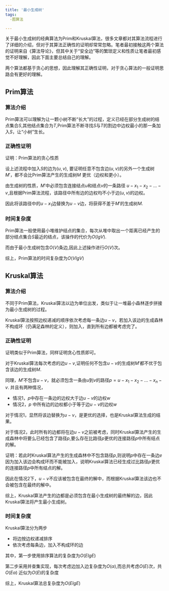 ```yaml
---
title: '最小生成树'
tags:	
  -图算法

---
```




关于最小生成树的经典算法为Prim和Kruskal算法，很多文章都对其算法流程进行了详细的介绍，但对于其算法正确性的证明却常常忽略。笔者最初接触这两个算法的证明来自《算法导论》，但其中关于“安全边”等的繁琐定义和性质让笔者最初感觉不好理解，因此下面主要总结自己的理解。

两个算法都基于贪心的思想，因此理解其正确性证明，对于贪心算法的一般证明思路会有更好的理解。



## Prim算法

### 算法介绍

Prim算法可以理解为让一颗小树不断“长大”的过程，定义已经在部分生成树的结点集合$S$,其他结点集合为$T$,Prim算法不断寻找$S$与$T$的割边中边权最小的那一条加入$S$，让“小树”生长。

### 正确性证明

证明：Prim算法的贪心性质

设上述流程中加入$S$的边为$(u,v)$, 要证明任意不包含边$(u,v)$的另外一个生成树$M'$，都不会比Prim算法产生的生成树$M$ 更优（边权和更小）。

由生成树的性质，$M'$中必须包含连接结点$u$和结点$v$的一条路径 $u-x_1-x_2-...-v$,且根据Prim算法流程，该路径中所有边的边权均不小于边$(u,v)$的边权。

因此将该路径中的$u-x_1$边替换为$u-v$边，将获得不差于$M'$的生成树$M$.

### 时间复杂度

Prim算法一般使用最小堆维护结点的集合，每次从堆中取出一个距离已经产生的部分结点集合$S$最近的结点，该操作的代价为$O(lgV)$.

而由于最小生成树包含$O(V)$条边,因此上述操作进行$O(V)$次。

综上，Prim算法的时间复杂度为$O(VlgV)$



## Kruskal算法

### 算法介绍

不同于Prim算法，Kruskal算法以边为单位出发，类似于让一堆最小森林逐步拼接为最小生成树的过程。

Kruskal算法按照边权递减的顺序依次考虑每一条边$u-v$，若加入该边的生成森林不构成环（仍满足森林的定义），则加入，直到所有边都被考虑完了。

### 正确性证明

证明类似于Prim算法，同样证明贪心性质即可。

对于Kruskal算法每次考虑的边$u-v$,证明任何不包含$u-v$的生成树$M'$都不优于包含该边的生成树$M$.

同理，$M'$不包含$u-v$，就必须包含一条由$u$到$v$的路径$p=u-x_1-x_2-...-x_n-v$. 并且有两种情况，

* 情况1，$p$中存在一条边的边权大于边$u-v$的边权$w$
* 情况2，$p$ 中所有边的边权都小于等于边$u-v$的边权$w$

对于情况1，显然将该边替换为$u-v$，是更优的选择，也是Kruskal算法生成的结果。

对于情况2，此时所有的边都将在边$u-v$之前被考虑，同时Kruskal算法产生的生成森林中将要么已经包含了路径$p$,要么存在比路径$p$更优的连接路径$p$中所有结点的解。

证明：若此时Kruskal算法产生的生成森林中不包含路径$p$,则说明$p$中存在一条边$e$因为加入该边会构成环而不能被加入，说明Kruskal算法已经生成过比路径$p$更优的连接路径$p$中所有结点的解。

因此在情况2下，$u-v$不应该被包含在最终的解中，而根据Kruskal算法该边也不会被包含在最终的解中。

综上，Kruskal算法产生的边都是必须包含在最小生成树的最终解的边，因此Kruskal算法将产生最小生成树。

### 时间复杂度

Kruskal算法分为两步

* 将边按边权递减排序
* 依次考虑每条边，加入不构成环的边

其中，第一步使用排序算法的复杂度为$O(ElgE)$

第二步采用并查集实现，每次考虑边加入边复杂度为$O(\alpha)$,而总共考虑$O(E)$次，共$O(E\alpha)$ 近似为$O(E)$的复杂度

综上，Kruskal算法总复杂度为$O(ElgE)$

